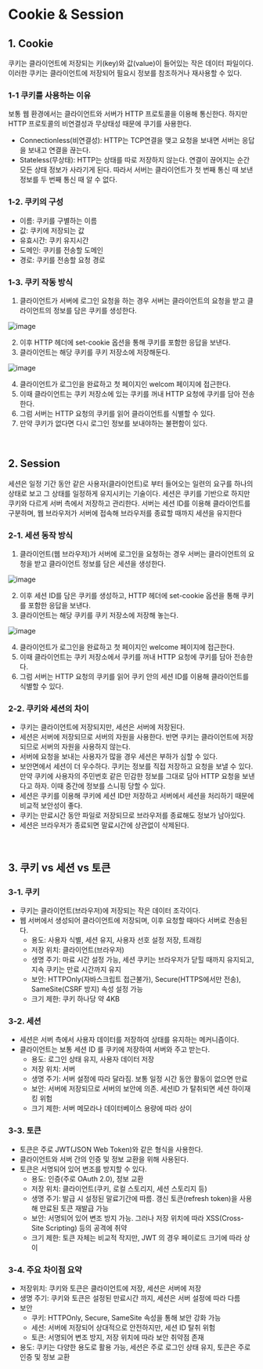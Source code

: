# Cookie & Session

## 1. Cookie
쿠키는 클라이언트에 저장되는 키(key)와 값(value)이 들어있는 작은 데이터 파일이다. 이러한 쿠키는 클라이언트에 저장되어 필요시 정보를 참조하거나 재사용할 수 있다. 

### 1-1 쿠키를 사용하는 이유
보통 웹 환경에서는 클라이언트와 서버가 HTTP 프로토콜을 이용해 통신한다. 하지만 HTTP 프로토콜의 비연결성과 무상태성 때문에 쿠기를 사용한다.
- Connectionless(비연결성): HTTP는 TCP연결을 맺고 요청을 보내면 서버는 응답을 보내고 연결을 끊는다.
- Stateless(무상태): HTTP는 상태를 따로 저장하지 않는다. 연결이 끊어지는 순간 모든 상태 정보가 사라기게 된다. 따라서 서버는 클라이언트가 첫 번째 통신 때 보낸 정보를 두 번째 통신 때 알 수 없다.

### 1-2. 쿠키의 구성
- 이름: 쿠키를 구별하는 이름
- 값: 쿠키에 저장되는 값
- 유효시간: 쿠키 유지시간
- 도메인: 쿠키를 전송할 도메인
- 경로: 쿠키를 전송할 요청 경로

### 1-3. 쿠키 작동 방식
1) 클라이언트가 서버에 로그인 요청을 하는 경우 서버는 클라이언트의 요청을 받고 클라이언트의 정보를 담은 쿠키를 생성한다.

![image](https://github.com/choiyun9yu/Network/assets/110392046/9d970c31-7c64-4b08-9c5b-1fb15049f316)

2) 이후 HTTP 헤더에 set-cookie 옵션을 통해 쿠키를 포함한 응답을 보낸다.
3) 클라이언트는 해당 쿠키를 쿠키 저장소에 저장해둔다.  

![image](https://github.com/choiyun9yu/Network/assets/110392046/a20e22a9-6b7c-4450-bb8e-0aaa3f5030bc)

4) 클라이언트가 로그인을 완료하고 첫 페이지인 welcom 페이지에 접근한다.
5) 이때 클라이언트는 쿠키 저장소에 있는 쿠키를 꺼내 HTTP 요청에 쿠키를 담아 전송한다.
6) 그럼 서버는 HTTP 요청의 쿠키를 읽어 클라이언트를 식별할 수 있다.
7) 만약 쿠키가 없다면 다시 로그인 정보를 보내야하는 불편함이 있다.

<br>

## 2. Session
세션은 일정 기간 동안 같은 사용자(클라이언트)로 부터 들어오는 일련의 요구를 하나의 상태로 보고 그 상태를 일정하게 유지시키는 기술이다. 세션은 쿠키를 기반으로 하지만 쿠키와 다르게 서버 측에서 저장하고 관리한다. 서버는 세션 ID를 이용해 클라이언트를 구분하며, 웹 브라우저가 서버에 접속해 브라우저를 종료할 때까지 세션을 유지한다 

### 2-1. 세션 동작 방식
1) 클라이언트(웹 브라우저)가 서버에 로그인을 요청하는 경우 서버는 클라이언트의 요청을 받고 클라이언트 정보를 담은 세션을 생성한다.

![image](https://github.com/choiyun9yu/Network/assets/110392046/99bf7c8c-fec7-45e0-a9fb-fe6216d19d05)

2) 이후 세션 ID를 담은 쿠키를 생성하고, HTTP 헤더에 set-cookie 옵션을 통해 쿠키를 포함한 응답을 보낸다.
3) 클라이언트는 해당 쿠키를 쿠키 저장소에 저장해 놓는다.

![image](https://github.com/choiyun9yu/Network/assets/110392046/e545e58d-e1ca-4061-b3ec-adcc60069cb4)

4) 클라이언트가 로그인을 완료하고 첫 페이지인 welcome 페이지에 접근한다.
5) 이때 클라이언트는 쿠키 저장소에서 쿠키를 꺼내 HTTP 요청에 쿠키를 담아 전송한다.
6) 그럼 서버는 HTTP 요청의 쿠키를 읽어 쿠키 안의 세션 ID를 이용해 클라이언트를 식별할 수 있다. 

### 2-2. 쿠키와 세션의 차이
- 쿠키는 클라이언트에 저장되지만, 세션은 서버에 저장된다.
- 세션은 서버에 저장되므로 서버의 자원을 사용한다. 반면 쿠키는 클라이언트에 저장되므로 서버의 자원을 사용하지 않는다.
- 서버에 요청을 보내는 사용자가 많을 경우 세션은 부하가 심할 수 있다.
- 보안면에서 세션이 더 우수하다. 쿠키는 정보를 직접 저장하고 요청을 보낼 수 있다.
  만약 쿠키에 사용자의 주민번호 같은 민감한 정보를 그대로 담아 HTTP 요청을 보낸다고 하자. 이때 중간에 정보를 스니핑 당할 수 있다.
- 세션은 쿠키를 이용해 쿠키에 세션 ID만 저장하고 서버에서 세션을 처리하기 때문에 비교적 보안성이 좋다.
- 쿠키는 만료시간 동안 파일로 저장되므로 브라우저를 종료해도 정보가 남아있다.
- 세션은 브라우저가 종료되면 말료시간에 상관없이 삭제된다.

<br>

## 3. 쿠키 vs 세션 vs 토큰 
### 3-1. 쿠키
- 쿠키는 클라이언트(브라우저)에 저장되는 작은 데이터 조각이다.
- 웹 서버에서 생성되어 클라이언트에 저장되며, 이후 요청할 때마다 서버로 전송된다.
  - 용도: 사용자 식별, 세션 유지, 사용자 선호 설정 저장, 트래킹
  - 저장 위치: 클라이언트(브라우저)
  - 생명 주기: 마료 시간 설정 가능, 세션 쿠키는 브라우저가 닫힐 때까지 유지되고, 지속 쿠키는 만료 시간까지 유지
  - 보안: HTTPOnly(자바스크립트 접근불가), Secure(HTTPS에서만 전송), SameSite(CSRF 방지) 속성 설정 가능
  - 크기 제한: 쿠키 하나당 약 4KB

### 3-2. 세션
- 세션은 서버 측에서 사용자 데이터를 저장하여 상태를 유지하는 메커니즘이다.
- 클라이언트는 보통 세션 ID 를 쿠키에 저장하여 서버와 주고 받는다.
  - 용도: 로그인 상태 유지, 사용자 데이터 저장
  - 저장 위치: 서버
  - 생명 주기: 서버 설정에 따라 달라짐. 보통 일정 시간 동안 활동이 없으면 만료
  - 보안: 서버에 저장되므로 서버의 보안에 의존. 세션ID 가 탈취되면 세션 하이재킹 위험 
  - 크기 제한: 서버 메모라나 데이터베이스 용량에 따라 상이

### 3-3. 토큰 
- 토큰은 주로 JWT(JSON Web Token)와 같은 형식을 사용한다.
- 클라이언트와 서버 간의 인증 및 정보 교환을 위해 사용된다.
- 토큰은 서명되어 있어 변조를 방지할 수 있다.
  - 용도: 인증(주로 OAuth 2.0), 정보 교환
  - 저장 위치: 클라이언트(쿠키, 로컬 스토리지, 세션 스토리지 등)
  - 생명 주기: 발급 시 설정된 말료기간에 따름. 갱신 토큰(refresh token)을 사용해 만료된 토큰 재발급 가능
  - 보안: 서명되어 있어 변조 방지 가능. 그러나 저장 위치에 따라 XSS(Cross-Site Scripting) 등의 공격에 취약
  - 크기 제한: 토큰 자체는 비교적 작지만, JWT 의 경우 페이로드 크기에 따라 상이

### 3-4. 주요 차이점 요약
- 저장위치: 쿠키와 토큰은 클라이언트에 저장, 세션은 서버에 저장
- 생명 주기: 쿠키와 토큰은 설정된 만료시간 까지, 세션은 서버 설정에 따라 다름 
- 보안
  - 쿠키: HTTPOnly, Secure, SameSite 속성을 통해 보안 강화 가능
  - 세션: 서버에 저장되어 상대적으로 안전하지만, 세션 ID 탈취 위험
  - 토큰: 서명되어 변조 방지, 저장 위치에 따라 보안 취약점 존재
- 용도: 쿠키는 다양한 용도로 활용 가능, 세션은 주로 로그인 상태 유지, 토큰은 주로 인증 및 정보 교환 


